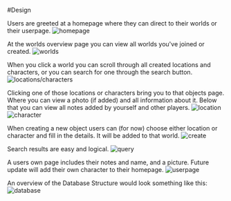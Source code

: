 #Design

Users are greeted at a homepage where they can direct to their worlds or their userpage.
![homepage](/doc/Programmeerproject---Wireframe-cc-Premium-afbeeldingen/0001.jpg)

At the worlds overview page you can view all worlds you've joined or created.
![worlds](/doc/Programmeerproject---Wireframe-cc-Premium-afbeeldingen/0002.jpg)

When you click a world you can scroll through all created locations and characters, or you can search for one through the search button.
![locations/characters](/doc/Programmeerproject---Wireframe-cc-Premium-afbeeldingen/0003.jpg)

Clicking one of those locations or characters bring you to that objects page. Where you can view a photo (if added) and all information about it.
Below that you can view all notes added by yourself and other players.
![location](/doc/Programmeerproject---Wireframe-cc-Premium-afbeeldingen/0004.jpg)
![character](/doc/Programmeerproject---Wireframe-cc-Premium-afbeeldingen/0005.jpg)

When creating a new object users can (for now) choose either location or character and fill in the details. It will be added to that world.
![create](/doc/Programmeerproject---Wireframe-cc-Premium-afbeeldingen/0006.jpg)

Search results are easy and logical.
![query](/doc/Programmeerproject---Wireframe-cc-Premium-afbeeldingen/0007.jpg)

A users own page includes their notes and name, and a picture. Future update will add their own character to their homepage.
![userpage](/doc/Programmeerproject---Wireframe-cc-Premium-afbeeldingen/0008.jpg)

An overview of the Database Structure would look something like this:
![database](/doc/Database%20layout%20Programmeerproject.jpeg)
